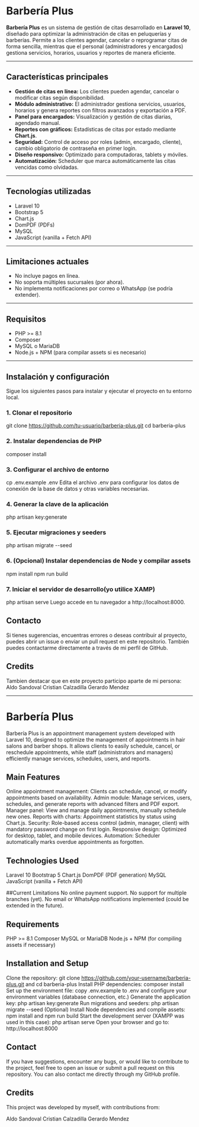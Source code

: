 # Barbería Plus

**Barbería Plus** es un sistema de gestión de citas desarrollado en **Laravel 10**, diseñado para optimizar la administración de citas en peluquerías y barberías. Permite a los clientes agendar, cancelar o reprogramar citas de forma sencilla, mientras que el personal (administradores y encargados) gestiona servicios, horarios, usuarios y reportes de manera eficiente.

---

## Características principales

- **Gestión de citas en línea:** Los clientes pueden agendar, cancelar o modificar citas según disponibilidad.
- **Módulo administrativo:** El administrador gestiona servicios, usuarios, horarios y genera reportes con filtros avanzados y exportación a PDF.
- **Panel para encargados:** Visualización y gestión de citas diarias, agendado manual.
- **Reportes con gráficos:** Estadísticas de citas por estado mediante **Chart.js**.
- **Seguridad:** Control de acceso por roles (admin, encargado, cliente), cambio obligatorio de contraseña en primer login.
- **Diseño responsivo:** Optimizado para computadoras, tablets y móviles.
- **Automatización:** Scheduler que marca automáticamente las citas vencidas como olvidadas.

---

## Tecnologías utilizadas

- Laravel 10
- Bootstrap 5
- Chart.js
- DomPDF (PDFs)
- MySQL
- JavaScript (vanilla + Fetch API)

---

## Limitaciones actuales

- No incluye pagos en línea.
- No soporta múltiples sucursales (por ahora).
- No implementa notificaciones por correo o WhatsApp (se podría extender).

---

## Requisitos

- PHP >= 8.1
- Composer
- MySQL o MariaDB
- Node.js + NPM (para compilar assets si es necesario)

---

## Instalación y configuración

Sigue los siguientes pasos para instalar y ejecutar el proyecto en tu entorno local.

### 1. Clonar el repositorio
git clone https://github.com/tu-usuario/barberia-plus.git
cd barberia-plus
### 2. Instalar dependencias de PHP
composer install
### 3. Configurar el archivo de entorno
cp .env.example .env
Edita el archivo .env para configurar los datos de conexión de la base de datos y otras variables necesarias.

### 4. Generar la clave de la aplicación
php artisan key:generate
### 5. Ejecutar migraciones y seeders
php artisan migrate --seed
### 6. (Opcional) Instalar dependencias de Node y compilar assets
npm install
npm run build
### 7. Iniciar el servidor de desarrollo(yo utilice XAMP)
php artisan serve
Luego accede en tu navegador a http://localhost:8000.


## Contacto
Si tienes sugerencias, encuentras errores o deseas contribuir al proyecto, puedes abrir un issue o enviar un pull request en este repositorio.
También puedes contactarme directamente a través de mi perfil de GitHub.

## Credits
Tambien destacar que en este proyecto participo aparte de mi persona:
Aldo Sandoval
Cristian Calzadilla
Gerardo Mendez

------------------------------------------------------------------------------------------------------------------------------------------------------------------------------------------------------------------------
# Barbería Plus
Barbería Plus is an appointment management system developed with Laravel 10, designed to optimize the management of appointments in hair salons and barber shops. It allows clients to easily schedule, cancel, or reschedule appointments, while staff (administrators and managers) efficiently manage services, schedules, users, and reports.

## Main Features
Online appointment management: Clients can schedule, cancel, or modify appointments based on availability.
Admin module: Manage services, users, schedules, and generate reports with advanced filters and PDF export.
Manager panel: View and manage daily appointments, manually schedule new ones.
Reports with charts: Appointment statistics by status using Chart.js.
Security: Role-based access control (admin, manager, client) with mandatory password change on first login.
Responsive design: Optimized for desktop, tablet, and mobile devices.
Automation: Scheduler automatically marks overdue appointments as forgotten.

## Technologies Used
Laravel 10
Bootstrap 5
Chart.js
DomPDF (PDF generation)
MySQL
JavaScript (vanilla + Fetch API)

##Current Limitations
No online payment support.
No support for multiple branches (yet).
No email or WhatsApp notifications implemented (could be extended in the future).

## Requirements
PHP >= 8.1
Composer
MySQL or MariaDB
Node.js + NPM (for compiling assets if necessary)

## Installation and Setup
Clone the repository: git clone https://github.com/your-username/barberia-plus.git and cd barberia-plus
Install PHP dependencies: composer install
Set up the environment file: copy .env.example to .env and configure your environment variables (database connection, etc.)
Generate the application key: php artisan key:generate
Run migrations and seeders: php artisan migrate --seed
(Optional) Install Node dependencies and compile assets: npm install and npm run build
Start the development server (XAMPP was used in this case): php artisan serve
Open your browser and go to: http://localhost:8000

## Contact
If you have suggestions, encounter any bugs, or would like to contribute to the project, feel free to open an issue or submit a pull request on this repository.
You can also contact me directly through my GitHub profile.

## Credits
This project was developed by myself, with contributions from:

Aldo Sandoval
Cristian Calzadilla
Gerardo Mendez
